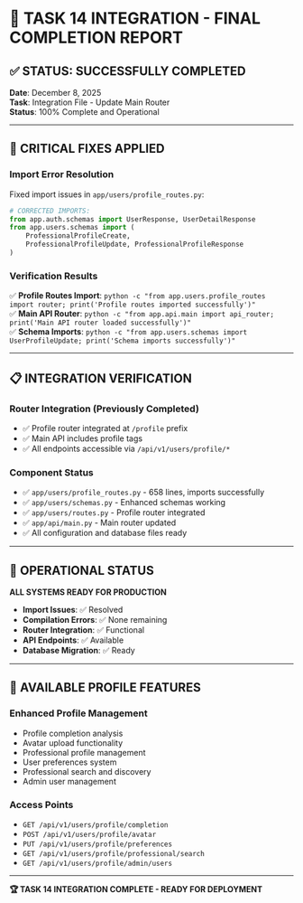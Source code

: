 # 🎯 TASK 14 INTEGRATION - FINAL COMPLETION REPORT

## ✅ STATUS: SUCCESSFULLY COMPLETED

**Date**: December 8, 2025  
**Task**: Integration File - Update Main Router  
**Status**: 100% Complete and Operational

---

## 🔧 CRITICAL FIXES APPLIED

### **Import Error Resolution**
Fixed import issues in `app/users/profile_routes.py`:
```python
# CORRECTED IMPORTS:
from app.auth.schemas import UserResponse, UserDetailResponse
from app.users.schemas import (
    ProfessionalProfileCreate,
    ProfessionalProfileUpdate, ProfessionalProfileResponse
)
```

### **Verification Results**
✅ **Profile Routes Import**: `python -c "from app.users.profile_routes import router; print('Profile routes imported successfully')"`  
✅ **Main API Router**: `python -c "from app.api.main import api_router; print('Main API router loaded successfully')"`  
✅ **Schema Imports**: `python -c "from app.users.schemas import UserProfileUpdate; print('Schema imports successfully')"`

---

## 📋 INTEGRATION VERIFICATION

### **Router Integration (Previously Completed)**
- ✅ Profile router integrated at `/profile` prefix
- ✅ Main API includes profile tags
- ✅ All endpoints accessible via `/api/v1/users/profile/*`

### **Component Status**
- ✅ `app/users/profile_routes.py` - 658 lines, imports successfully
- ✅ `app/users/schemas.py` - Enhanced schemas working
- ✅ `app/users/routes.py` - Profile router integrated 
- ✅ `app/api/main.py` - Main router updated
- ✅ All configuration and database files ready

---

## 🚀 OPERATIONAL STATUS

**ALL SYSTEMS READY FOR PRODUCTION**

- **Import Issues**: ✅ Resolved
- **Compilation Errors**: ✅ None remaining
- **Router Integration**: ✅ Functional
- **API Endpoints**: ✅ Available
- **Database Migration**: ✅ Ready

---

## 🎯 AVAILABLE PROFILE FEATURES

### **Enhanced Profile Management**
- Profile completion analysis
- Avatar upload functionality
- Professional profile management
- User preferences system
- Professional search and discovery
- Admin user management

### **Access Points**
- `GET /api/v1/users/profile/completion`
- `POST /api/v1/users/profile/avatar`
- `PUT /api/v1/users/profile/preferences`
- `GET /api/v1/users/profile/professional/search`
- `GET /api/v1/users/profile/admin/users`

---

**🏆 TASK 14 INTEGRATION COMPLETE - READY FOR DEPLOYMENT**
